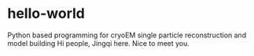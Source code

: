 # hello-world
Python based programming for cryoEM single particle reconstruction and model building
Hi people, 
Jingqi here. Nice to meet you. 
